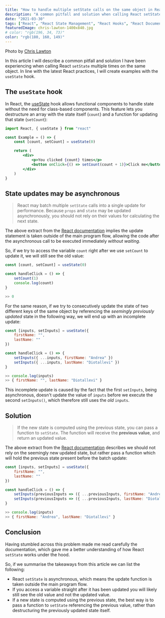 ```yaml
---
title: "How to handle multiple setState calls on the same object in React"
description: "A common pitfall and solution when calling React setState multiple times on the same object."
date: "2021-03-30"
tags: ["React", "React State Management", "React Hooks", "React Documentation"]
featuredImage: chris-lawton-1400x840.jpg
# color: "rgb(196, 34, 73)"
color: "rgb(180, 160, 149)"
---
```


<figcaption>
    <p>Photo by <a href="https://unsplash.com/photos/5IHz5WhosQE" target="_blank">Chris Lawton</a></p>
</figcaption>

In this article I will describe a common pitfall and solution I have been experiencing when calling React `setState` multiple times on the same object. In line with the latest React practices, I will create examples with the `useState` hook.

## The `useState` hook

In React, the [useState](https://reactjs.org/docs/hooks-state.html) hook allows functional components to handle state without the need for class-based components. This feature lets you destructure an array with the state itself (`count`) and a function for updating that state (`setCount`):

```jsx
import React, { useState } from "react"

const Example = () => {
    const [count, setCount] = useState(0)

    return (
        <div>
            <p>You clicked {count} times</p>
            <button onClick={() => setCount(count + 1)}>Click me</button>
        </div>
    )
}
```

## State updates may be asynchronous

> React may batch multiple `setState` calls into a single update for performance. Because `props` and `state` may be updated asynchronously, you should not rely on their values for calculating the next state.

The above extract from the [React documentation](https://reactjs.org/docs/state-and-lifecycle.html#state-updates-may-be-asynchronous) implies the update statement is taken outside of the main program flow, allowing the code after the asynchronous call to be executed immediately _without waiting_.

So, if we try to access the variable `count` right after we use `setCount` to update it, we will still see the old value:

```jsx
const [count, setCount] = useState(0)

const handleClick = () => {
    setCount(1)
    console.log(count)
}

>> 0
```

For the same reason, if we try to consecutively update the state of two different keys of the same object by referencing the _seemingly previously updated_ state in the following way, we will end up with an incomplete update:

```jsx
const [inputs, setInputs] = useState({
    firstName: "",
    lastName: ""
})

const handleClick = () => {
    setInputs({ ...inputs, firstName: "Andrea" })
    setInputs({ ...inputs, lastName: "Diotallevi" })
}

>> console.log(inputs)
>> { firstName: "", lastName: "Diotallevi" }
```

This incomplete update is caused by the fact that the first `setInputs`, being asynchronous, doesn't update the value of `inputs` before we execute the second `setInputs()`, which therefore still uses the _old_ `inputs`.

## Solution

> If the new state is computed using the previous state, you can pass a function to `setState`. The function will receive the **previous value**, and return an updated value.

The above extract from the [React documentation](https://reactjs.org/docs/hooks-reference.html#functional-updates) describes we should not rely on the seemingly new updated state, but rather pass a function which will hold the previous state present before the batch update:

```jsx
const [inputs, setInputs] = useState({
    firstName: "",
    lastName: ""
})

const handleClick = () => {
    setInputs(previousInputs => ({ ...previousInputs, firstName: "Andrea" }))
    setInputs(previousInputs => ({ ...previousInputs, lastName: "Diotallevi" }))
}

>> console.log(inputs)
>> { firstName: "Andrea", lastName: "Diotallevi" }
```

## Conclusion

Having stumbled across this problem made me read carefully the documentation, which gave me a better understanding of how React `setState` works under the hood.

So, if we summarise the takeaways from this article we can list the following:

-   React `setState` is asynchronous, which means the update function is taken outside the main program flow.
-   If you access a variable straight after it has been updated you will likely still see the old value and not the updated value.
-   If a new state is computed using the previous state, the best way is to pass a function to `setState` referencing the previous value, rather than destructuring the previously updated state itself.
